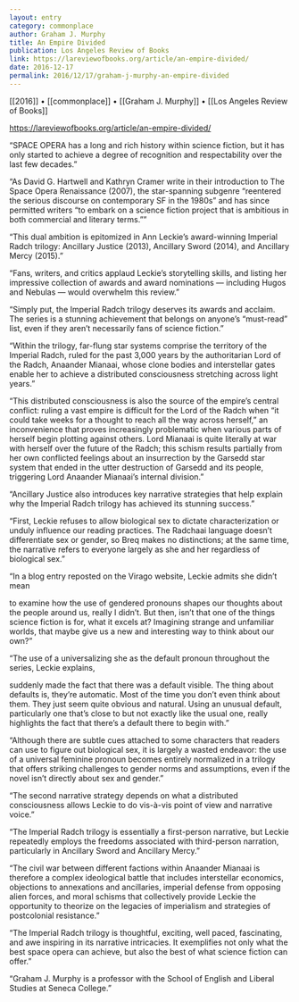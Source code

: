 ```yaml
---
layout: entry
category: commonplace
author: Graham J. Murphy
title: An Empire Divided
publication: Los Angeles Review of Books
link: https://lareviewofbooks.org/article/an-empire-divided/
date: 2016-12-17
permalink: 2016/12/17/graham-j-murphy-an-empire-divided
---
```


[[2016]] • [[commonplace]] • [[Graham J. Murphy]] • [[Los Angeles Review of Books]]

https://lareviewofbooks.org/article/an-empire-divided/

“SPACE OPERA has a long and rich history within science fiction, but it has only started to achieve a degree of recognition and respectability over the last few decades.”

“As David G. Hartwell and Kathryn Cramer write in their introduction to The Space Opera Renaissance (2007), the star-spanning subgenre “reentered the serious discourse on contemporary SF in the 1980s” and has since permitted writers “to embark on a science fiction project that is ambitious in both commercial and literary terms.””

“This dual ambition is epitomized in Ann Leckie’s award-winning Imperial Radch trilogy: Ancillary Justice (2013), Ancillary Sword (2014), and Ancillary Mercy (2015).”

“Fans, writers, and critics applaud Leckie’s storytelling skills, and listing her impressive collection of awards and award nominations — including Hugos and Nebulas — would overwhelm this review.”

“Simply put, the Imperial Radch trilogy deserves its awards and acclaim. The series is a stunning achievement that belongs on anyone’s “must-read” list, even if they aren’t necessarily fans of science fiction.”

“Within the trilogy, far-flung star systems comprise the territory of the Imperial Radch, ruled for the past 3,000 years by the authoritarian Lord of the Radch, Anaander Mianaai, whose clone bodies and interstellar gates enable her to achieve a distributed consciousness stretching across light years.”

“This distributed consciousness is also the source of the empire’s central conflict: ruling a vast empire is difficult for the Lord of the Radch when “it could take weeks for a thought to reach all the way across herself,” an inconvenience that proves increasingly problematic when various parts of herself begin plotting against others. Lord Mianaai is quite literally at war with herself over the future of the Radch; this schism results partially from her own conflicted feelings about an insurrection by the Garsedd star system that ended in the utter destruction of Garsedd and its people, triggering Lord Anaander Mianaai’s internal division.”

“Ancillary Justice also introduces key narrative strategies that help explain why the Imperial Radch trilogy has achieved its stunning success.”

“First, Leckie refuses to allow biological sex to dictate characterization or unduly influence our reading practices. The Radchaai language doesn’t differentiate sex or gender, so Breq makes no distinctions; at the same time, the narrative refers to everyone largely as she and her regardless of biological sex.”

“In a blog entry reposted on the Virago website, Leckie admits she didn’t mean

to examine how the use of gendered pronouns shapes our thoughts about the people around us, really I didn’t. But then, isn’t that one of the things science fiction is for, what it excels at? Imagining strange and unfamiliar worlds, that maybe give us a new and interesting way to think about our own?”

“The use of a universalizing she as the default pronoun throughout the series, Leckie explains,

suddenly made the fact that there was a default visible. The thing about defaults is, they’re automatic. Most of the time you don’t even think about them. They just seem quite obvious and natural. Using an unusual default, particularly one that’s close to but not exactly like the usual one, really highlights the fact that there’s a default there to begin with.”

“Although there are subtle cues attached to some characters that readers can use to figure out biological sex, it is largely a wasted endeavor: the use of a universal feminine pronoun becomes entirely normalized in a trilogy that offers striking challenges to gender norms and assumptions, even if the novel isn’t directly about sex and gender.”

“The second narrative strategy depends on what a distributed consciousness allows Leckie to do vis-à-vis point of view and narrative voice.”

“The Imperial Radch trilogy is essentially a first-person narrative, but Leckie repeatedly employs the freedoms associated with third-person narration, particularly in Ancillary Sword and Ancillary Mercy.”

“The civil war between different factions within Anaander Mianaai is therefore a complex ideological battle that includes interstellar economics, objections to annexations and ancillaries, imperial defense from opposing alien forces, and moral schisms that collectively provide Leckie the opportunity to theorize on the legacies of imperialism and strategies of postcolonial resistance.”

“The Imperial Radch trilogy is thoughtful, exciting, well paced, fascinating, and awe inspiring in its narrative intricacies. It exemplifies not only what the best space opera can achieve, but also the best of what science fiction can offer.”

“Graham J. Murphy is a professor with the School of English and Liberal Studies at Seneca College.”

